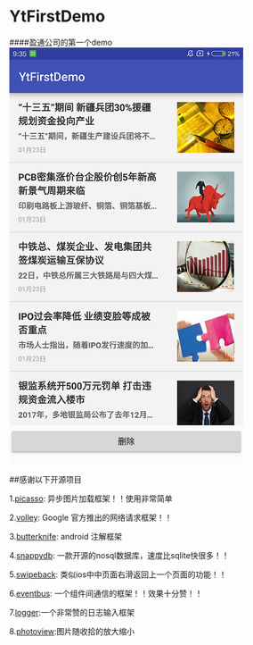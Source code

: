 # YtFirstDemo
####盈通公司的第一个demo
![](screenshot/20170124_172724.png) 

##感谢以下开源项目

1.[picasso](https://github.com/square/picasso): 异步图片加载框架！！使用非常简单

2.[volley](https://android.googlesource.com/platform/frameworks/volley): Google 官方推出的网络请求框架！！

3.[butterknife](https://github.com/JakeWharton/butterknife): android 注解框架

4.[snappydb](https://github.com/nhachicha/SnappyDB): 一款开源的nosql数据库，速度比sqlite快很多！！

5.[swipeback](https://github.com/liuguangqiang/SwipeBack): 类似ios中中页面右滑返回上一个页面的功能！！

6.[eventbus](https://github.com/greenrobot/EventBus): 一个组件间通信的框架！！效果十分赞！！

7.[logger](https://github.com/orhanobut/logger):一个非常赞的日志输入框架

8.[photoview](https://github.com/chrisbanes/PhotoView):图片随收拾的放大缩小

